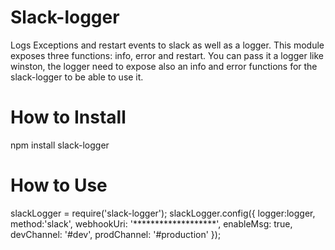 
Slack-logger
===========
Logs Exceptions and restart events to slack as well as a logger.
This module exposes three functions: info, error and restart.
You can pass it a logger like winston, the logger need to expose also an info and error functions
for the slack-logger to be able to use it.

How to Install
============
npm install slack-logger


How to Use
===========
slackLogger = require('slack-logger');
slackLogger.config({
   logger:logger,
   method:'slack',
   webhookUri: '*******************',
   enableMsg: true,
   devChannel: '#dev',
   prodChannel: '#production'
});

